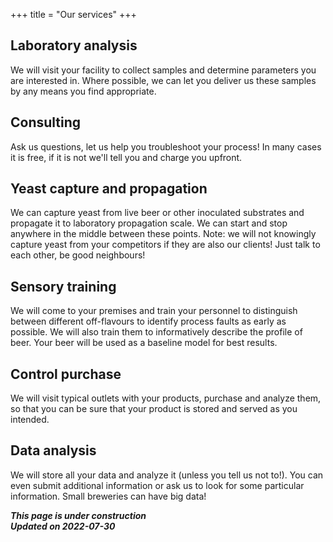 +++
title = "Our services"
+++

## Laboratory analysis

We will visit your facility to collect samples and determine parameters you are interested in. Where possible, we can let you deliver us these samples by any means you find appropriate.

## Consulting

Ask us questions, let us help you troubleshoot your process! In many cases it is free, if it is not we'll tell you and charge you upfront.

## Yeast capture and propagation

We can capture yeast from live beer or other inoculated substrates and propagate it to laboratory propagation scale. We can start and stop anywhere in the middle between these points. Note: we will not knowingly capture yeast from your competitors if they are also our clients! Just talk to each other, be good neighbours!

## Sensory training

We will come to your premises and train your personnel to distinguish between different off-flavours to identify process faults as early as possible. We will also train them to informatively describe the profile of beer. Your beer will be used as a baseline model for best results.

## Control purchase

We will visit typical outlets with your products, purchase and analyze them, so that you can be sure that your product is stored and served as you intended.

## Data analysis

We will store all your data and analyze it (unless you tell us not to!). You can even submit additional information or ask us to look for some particular information. Small breweries can have big data!

***This page is under construction***<br>
***Updated on 2022-07-30***
